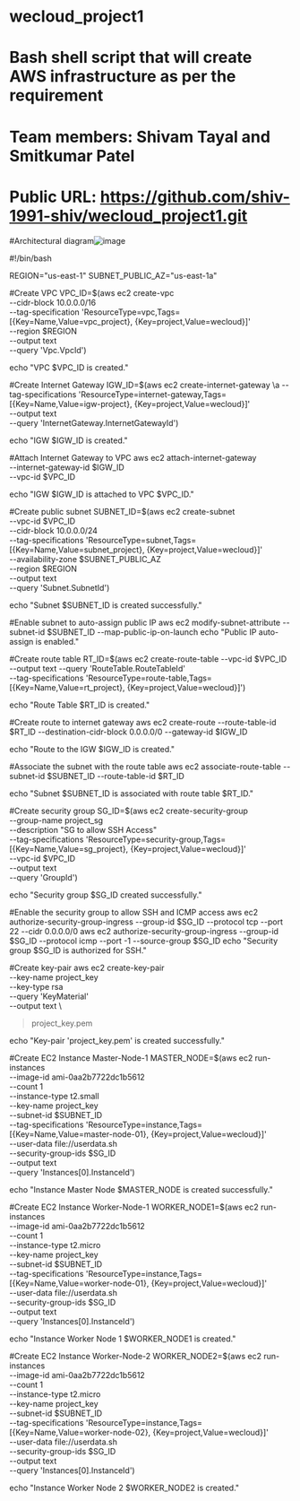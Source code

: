 # wecloud_project1
# Bash shell script that will create AWS infrastructure as per the requirement
# Team members: Shivam Tayal and Smitkumar Patel
# Public URL: https://github.com/shiv-1991-shiv/wecloud_project1.git
#Architectural diagram![image](https://github.com/shiv-1991-shiv/wecloud_project1/assets/141082654/01a39de3-91ee-429d-8120-79ed531b9bf6)


#!/bin/bash

REGION="us-east-1"
SUBNET_PUBLIC_AZ="us-east-1a"

#Create VPC
VPC_ID=$(aws ec2 create-vpc \
--cidr-block 10.0.0.0/16 \
--tag-specification 'ResourceType=vpc,Tags=[{Key=Name,Value=vpc_project}, {Key=project,Value=wecloud}]' \
--region $REGION \
--output text \
--query 'Vpc.VpcId')

echo "VPC $VPC_ID is created."

#Create Internet Gateway
IGW_ID=$(aws ec2 create-internet-gateway \a
--tag-specifications 'ResourceType=internet-gateway,Tags=[{Key=Name,Value=igw-project}, {Key=project,Value=wecloud}]' \
--output text \
--query 'InternetGateway.InternetGatewayId')

echo "IGW $IGW_ID is created."

#Attach Internet Gateway to VPC
aws ec2 attach-internet-gateway \
--internet-gateway-id $IGW_ID \
--vpc-id $VPC_ID

echo "IGW $IGW_ID is attached to VPC $VPC_ID."

#Create public subnet
SUBNET_ID=$(aws ec2 create-subnet \
--vpc-id $VPC_ID \
--cidr-block 10.0.0.0/24 \
--tag-specifications 'ResourceType=subnet,Tags=[{Key=Name,Value=subnet_project}, {Key=project,Value=wecloud}]' \
--availability-zone $SUBNET_PUBLIC_AZ \
--region $REGION \
--output text \
--query 'Subnet.SubnetId')

echo "Subnet $SUBNET_ID is created successfully."

#Enable subnet to auto-assign public IP
aws ec2 modify-subnet-attribute --subnet-id $SUBNET_ID --map-public-ip-on-launch
echo "Public IP auto-assign is enabled."

#Create route table
RT_ID=$(aws ec2 create-route-table --vpc-id $VPC_ID --output text --query 'RouteTable.RouteTableId' \
--tag-specifications 'ResourceType=route-table,Tags=[{Key=Name,Value=rt_project}, {Key=project,Value=wecloud}]')

echo "Route Table $RT_ID is created."

#Create route to internet gateway
aws ec2 create-route --route-table-id $RT_ID --destination-cidr-block 0.0.0.0/0 --gateway-id $IGW_ID

echo "Route to the IGW $IGW_ID is created."

#Associate the subnet with the route table
aws ec2 associate-route-table --subnet-id $SUBNET_ID --route-table-id $RT_ID

echo "Subnet $SUBNET_ID is associated with route table $RT_ID."

#Create security group
SG_ID=$(aws ec2 create-security-group \
    --group-name project_sg \
    --description "SG to allow SSH Access" \
    --tag-specifications 'ResourceType=security-group,Tags=[{Key=Name,Value=sg_project}, {Key=project,Value=wecloud}]' \
    --vpc-id $VPC_ID \
    --output text \
    --query 'GroupId')

echo "Security group $SG_ID created successfully."


#Enable the security group to allow SSH and ICMP access
aws ec2 authorize-security-group-ingress --group-id $SG_ID --protocol tcp --port 22 --cidr 0.0.0.0/0
aws ec2 authorize-security-group-ingress --group-id $SG_ID --protocol icmp --port -1 --source-group $SG_ID
echo "Security group $SG_ID is authorized for SSH."

#Create key-pair
aws ec2 create-key-pair \
--key-name project_key \
--key-type rsa \
--query 'KeyMaterial' \
--output text \
> project_key.pem 

echo "Key-pair 'project_key.pem' is created successfully." 

#Create EC2 Instance Master-Node-1
MASTER_NODE=$(aws ec2 run-instances \
    --image-id ami-0aa2b7722dc1b5612 \
    --count 1 \
    --instance-type t2.small \
    --key-name project_key \
    --subnet-id $SUBNET_ID \
    --tag-specifications 'ResourceType=instance,Tags=[{Key=Name,Value=master-node-01}, {Key=project,Value=wecloud}]' \
    --user-data file://userdata.sh \
    --security-group-ids $SG_ID \
    --output text \
    --query 'Instances[0].InstanceId')

echo "Instance Master Node $MASTER_NODE is created successfully."

#Create EC2 Instance Worker-Node-1
WORKER_NODE1=$(aws ec2 run-instances \
    --image-id ami-0aa2b7722dc1b5612 \
    --count 1 \
    --instance-type t2.micro \
    --key-name project_key \
    --subnet-id $SUBNET_ID \
    --tag-specifications 'ResourceType=instance,Tags=[{Key=Name,Value=worker-node-01}, {Key=project,Value=wecloud}]' \
    --user-data file://userdata.sh \
    --security-group-ids $SG_ID \
    --output text \
    --query 'Instances[0].InstanceId')

echo "Instance Worker Node 1 $WORKER_NODE1 is created."

#Create EC2 Instance Worker-Node-2
WORKER_NODE2=$(aws ec2 run-instances \
    --image-id ami-0aa2b7722dc1b5612 \
    --count 1 \
    --instance-type t2.micro \
    --key-name project_key \
    --subnet-id $SUBNET_ID \
    --tag-specifications 'ResourceType=instance,Tags=[{Key=Name,Value=worker-node-02}, {Key=project,Value=wecloud}]' \
    --user-data file://userdata.sh \
    --security-group-ids $SG_ID \
    --output text \
    --query 'Instances[0].InstanceId')

echo "Instance Worker Node 2 $WORKER_NODE2 is created."
